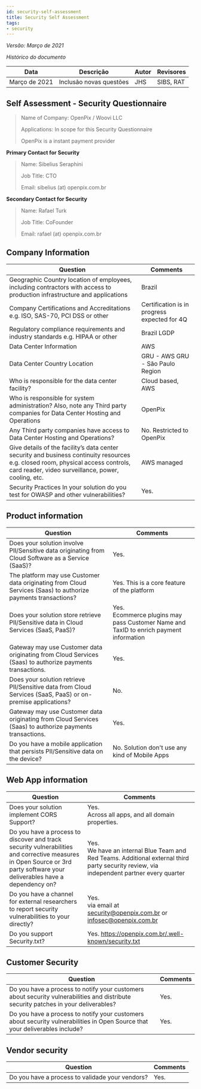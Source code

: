 ```yaml
---
id: security-self-assessment
title: Security Self Assessment
tags:
- security
---
```


*Versão: Março de 2021*

*Histórico do documento*

| Data  | Descrição | Autor | Revisores |
| -  | - | - | - |
| Março de 2021 | Inclusão novas questões | JHS | SIBS, RAT |


## Self Assessment - Security Questionnaire 


> Name of Company: OpenPix / Woovi LLC
>
> Applications: In scope for this Security Questionnaire 
>
> OpenPix is a instant payment provider

**Primary Contact for Security**
> Name: Sibelius Seraphini
>
> Job Title: CTO
>
> Email: sibelius (at) openpix.com.br


**Secondary Contact for Security**
> Name: Rafael Turk
> 
> Job Title: CoFounder
> 
> Email: rafael (at) openpix.com.br


## Company Information

| Question | Comments | 
| --  | -- | 
| Geographic Country location of employees, including contractors with access to production infrastructure and applications | Brazil | 
| Company Certifications and Accreditations e.g. ISO, SAS-70, PCI DSS or other | Certification is in progress expected for 4Q |
| Regulatory compliance requirements and industry standards e.g. HIPAA or other | Brazil LGDP |
| Data Center Information | AWS |
| Data Center Country Location | GRU - AWS GRU - São Paulo Region |
| Who is responsible for the data center facility? | Cloud based, AWS |
| Who is responsible for system administration? Also, note any Third party companies for Data Center Hosting and Operations | OpenPix |
| Any Third party companies have access to Data Center Hosting and Operations? | No. Restricted to OpenPix |
| Give details of the facility’s data center security and business continuity resources e.g. closed room, physical access controls, card reader, video surveillance, power, cooling, etc. | AWS managed |
| Security Practices In your solution do you test for OWASP and other vulnerabilities? | Yes. | 

## Product information

| Question | Comments | 
| --  | -- | 
| Does your solution involve PII/Sensitive data originating from Cloud Software as a Service (SaaS)? | Yes. | 
| The platform may use Customer data originating from Cloud Services (Saas) to authorize payments transactions? | Yes. This is a core feature of the platform |
| Does your solution store retrieve PII/Sensitive data in Cloud Services (SaaS, PaaS)? | Yes. <br/>Ecommerce plugins may pass Customer Name and TaxID to enrich payment information |
| Gateway may use Customer data originating from  Cloud Services (Saas) to authorize payments transactions. | Yes. |
| Does your solution retrieve PII/Sensitive data from  Cloud Services (SaaS, PaaS) or on-premise applications? | No. |
| Gateway may use Customer data originating from  Cloud Services (Saas) to authorize payments transactions. | Yes. |
| Do you have a mobile application that persists PII/Sensitive data on the device? | No. Solution don't use any kind of Mobile Apps |


## Web App information

| Question | Comments | 
| -  | - | 
| Does your solution implement CORS Support? | Yes. <br/>Across all apps, and all domain properties. |
| Do you have a process to discover and track security vulnerabilities and corrective measures in Open Source or 3rd party software your deliverables have a dependency on? | Yes. <br/>We have an internal Blue Team and Red Teams. Additional external third party security review, via independent partner every quarter |
| Do you have a channel for external researchers to report security vulnerabilities to your directly? | Yes. <br/> via email at security@openpix.com.br or infosec@openpix.com.br |
| Do you support Security.txt? | Yes.  https://openpix.com.br/.well-known/security.txt |


## Customer Security
| Question | Comments | 
| -  | - | 
| Do you have a process to notify your customers about security vulnerabilities and distribute security patches in your deliverables? | Yes. |
| Do you have a process to notify your customers about security vulnerabilities in Open Source that your deliverables include? | Yes. |


## Vendor security 
| Question | Comments | 
| -  | - | 
| Do you have a process to validade your vendors? | Yes. |


